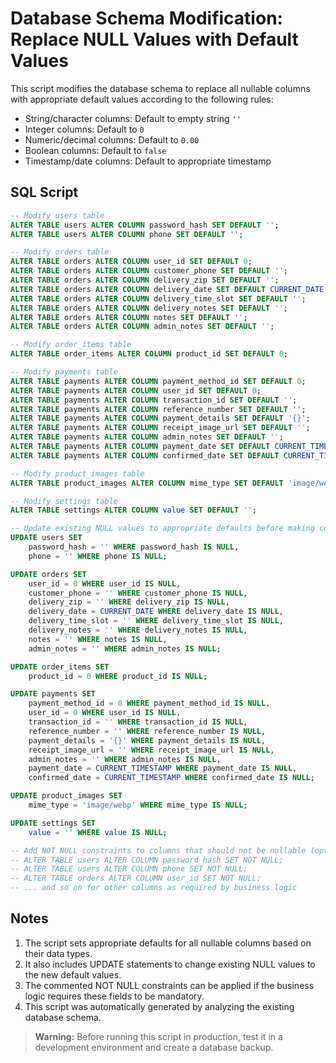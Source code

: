# Database Schema Modification: Replace NULL Values with Default Values

This script modifies the database schema to replace all nullable columns with appropriate default values according to the following rules:

- String/character columns: Default to empty string `''`
- Integer columns: Default to `0`
- Numeric/decimal columns: Default to `0.00`
- Boolean columns: Default to `false`
- Timestamp/date columns: Default to appropriate timestamp

## SQL Script

```sql
-- Modify users table
ALTER TABLE users ALTER COLUMN password_hash SET DEFAULT '';
ALTER TABLE users ALTER COLUMN phone SET DEFAULT '';

-- Modify orders table
ALTER TABLE orders ALTER COLUMN user_id SET DEFAULT 0;
ALTER TABLE orders ALTER COLUMN customer_phone SET DEFAULT '';
ALTER TABLE orders ALTER COLUMN delivery_zip SET DEFAULT '';
ALTER TABLE orders ALTER COLUMN delivery_date SET DEFAULT CURRENT_DATE;
ALTER TABLE orders ALTER COLUMN delivery_time_slot SET DEFAULT '';
ALTER TABLE orders ALTER COLUMN delivery_notes SET DEFAULT '';
ALTER TABLE orders ALTER COLUMN notes SET DEFAULT '';
ALTER TABLE orders ALTER COLUMN admin_notes SET DEFAULT '';

-- Modify order_items table
ALTER TABLE order_items ALTER COLUMN product_id SET DEFAULT 0;

-- Modify payments table
ALTER TABLE payments ALTER COLUMN payment_method_id SET DEFAULT 0;
ALTER TABLE payments ALTER COLUMN user_id SET DEFAULT 0;
ALTER TABLE payments ALTER COLUMN transaction_id SET DEFAULT '';
ALTER TABLE payments ALTER COLUMN reference_number SET DEFAULT '';
ALTER TABLE payments ALTER COLUMN payment_details SET DEFAULT '{}';
ALTER TABLE payments ALTER COLUMN receipt_image_url SET DEFAULT '';
ALTER TABLE payments ALTER COLUMN admin_notes SET DEFAULT '';
ALTER TABLE payments ALTER COLUMN payment_date SET DEFAULT CURRENT_TIMESTAMP;
ALTER TABLE payments ALTER COLUMN confirmed_date SET DEFAULT CURRENT_TIMESTAMP;

-- Modify product_images table
ALTER TABLE product_images ALTER COLUMN mime_type SET DEFAULT 'image/webp';

-- Modify settings table
ALTER TABLE settings ALTER COLUMN value SET DEFAULT '';

-- Update existing NULL values to appropriate defaults before making columns non-nullable (optional step)
UPDATE users SET
    password_hash = '' WHERE password_hash IS NULL,
    phone = '' WHERE phone IS NULL;

UPDATE orders SET
    user_id = 0 WHERE user_id IS NULL,
    customer_phone = '' WHERE customer_phone IS NULL,
    delivery_zip = '' WHERE delivery_zip IS NULL,
    delivery_date = CURRENT_DATE WHERE delivery_date IS NULL,
    delivery_time_slot = '' WHERE delivery_time_slot IS NULL,
    delivery_notes = '' WHERE delivery_notes IS NULL,
    notes = '' WHERE notes IS NULL,
    admin_notes = '' WHERE admin_notes IS NULL;

UPDATE order_items SET
    product_id = 0 WHERE product_id IS NULL;

UPDATE payments SET
    payment_method_id = 0 WHERE payment_method_id IS NULL,
    user_id = 0 WHERE user_id IS NULL,
    transaction_id = '' WHERE transaction_id IS NULL,
    reference_number = '' WHERE reference_number IS NULL,
    payment_details = '{}' WHERE payment_details IS NULL,
    receipt_image_url = '' WHERE receipt_image_url IS NULL,
    admin_notes = '' WHERE admin_notes IS NULL,
    payment_date = CURRENT_TIMESTAMP WHERE payment_date IS NULL,
    confirmed_date = CURRENT_TIMESTAMP WHERE confirmed_date IS NULL;

UPDATE product_images SET
    mime_type = 'image/webp' WHERE mime_type IS NULL;

UPDATE settings SET
    value = '' WHERE value IS NULL;

-- Add NOT NULL constraints to columns that should not be nullable (optional)
-- ALTER TABLE users ALTER COLUMN password_hash SET NOT NULL;
-- ALTER TABLE users ALTER COLUMN phone SET NOT NULL;
-- ALTER TABLE orders ALTER COLUMN user_id SET NOT NULL;
-- ... and so on for other columns as required by business logic
```

## Notes

1. The script sets appropriate defaults for all nullable columns based on their data types.
2. It also includes UPDATE statements to change existing NULL values to the new default values.
3. The commented NOT NULL constraints can be applied if the business logic requires these fields to be mandatory.
4. This script was automatically generated by analyzing the existing database schema.

> **Warning:** Before running this script in production, test it in a development environment and create a database backup.
